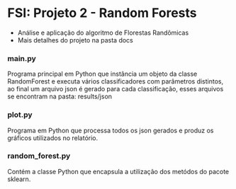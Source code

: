 # FSI: Projeto 2 - Random Forests
* Análise e aplicação do algoritmo de Florestas Randômicas
* Mais detalhes do projeto na pasta docs

### main.py
Programa principal em Python que instância um objeto da classe RandomForest e executa vários classificadores com parâmetros distintos, ao final um arquivo json é gerado para cada classificação, esses arquivos se encontram na pasta: results/json

### plot.py
Programa em Python que processa todos os json gerados e produz os gráficos utilizados no relatório.

### random_forest.py
Contém a classe Python que encapsula a utilização dos metódos do pacote sklearn.